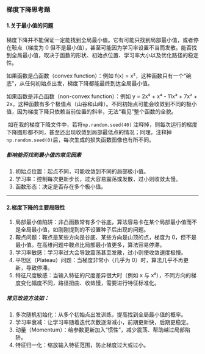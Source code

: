 ### 梯度下降思考题

#### 1.关于最小值的问题

梯度下降并不能保证一定能找到全局最小值。它有可能只找到局部最小值，或者停在鞍点（梯度为 0 但不是最小值），甚至可能因为学习率设置不当而发散。能否找到全局最小值，取决于函数的形状、初始点位置、学习率大小以及优化路径的稳定性。

如果函数是凸函数（convex function）：例如 f(x) = x²，这种函数只有一个“碗底”，从任何初始点出发，梯度下降都能最终到达全局最小值。

如果函数是非凸函数（non-convex function）：例如 y = 2x⁵ + x⁴ - 11x³ + 7x² + 2x，这种函数有多个极值点（山谷和山峰）。不同初始点可能会收敛到不同的极小值，因为梯度下降只依赖当前位置的斜率，无法“看见”整个函数的全貌。

​	如在我的梯度下降文件中，若将`np.random.seed(40)` 注释掉，则每次运行的梯度下降图形都不同，甚至还出现收敛到局部最低点的情况；同理，注释掉`np.random.seed(0)`后，每次生成的损失函数图像也有所不同。

##### 影响能否找到最小值的常见因素

1. 初始点位置：起点不同，可能收敛到不同的局部极小值。
2. 学习率：控制每次更新步长，过大容易震荡或发散，过小则收敛太慢。
3. 函数形态：决定是否存在多个极小值。

------

#### 2.梯度下降的主要局限性

1. 局部最小值陷阱：非凸函数常有多个谷底，算法容易卡在某个局部最小值而不是全局最小值，如刚刚提到的不设置种子后出现的问题。
2. 鞍点问题：鞍点是某些方向是谷底、某些方向是山顶的点，梯度为 0，但不是最小值。在高维问题中鞍点比局部最小值更多，算法容易停滞。
3. 学习率敏感：学习率过大会导致震荡甚至发散，过小则使收敛速度极慢。
4. 平坦区（Plateau）问题：当梯度非常小（几乎为 0）时，算法几乎不再更新，导致停滞。
5. 特征尺度敏感：当输入特征的尺度差异很大时（例如 x 与 x⁵），不同方向的梯度变化幅度不同，路径扭曲、收敛慢，需要进行特征标准化。

##### 常见改进方法如：

1. 多次随机初始化：从多个初始点出发训练，提高找到全局最小值的概率。
2. 学习率衰减：让学习率随着迭代次数逐渐减小，前期更新快，后期更稳定。
3. 动量（Momentum）：给参数更新加入“惯性”，减少震荡、帮助越过局部陷阱。
4. 特征归一化：缩放输入特征范围，防止梯度过大或过小。

